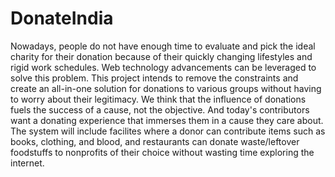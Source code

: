 # DonateIndia
Nowadays, people do not have enough time to evaluate and pick the ideal charity for their donation because of their quickly changing lifestyles and rigid work schedules. Web technology advancements can be leveraged to solve this problem. This project intends to remove the constraints and create an all-in-one solution for donations to various groups without having to worry about their legitimacy. We think that the influence of donations fuels the success of a cause, not the objective. And today's contributors want a donating experience that immerses them in a cause they care about. The system will include facilites where a donor can contribute items such as books, clothing, and blood, and restaurants can donate waste/leftover foodstuffs to nonprofits of their choice without wasting time exploring the internet.
